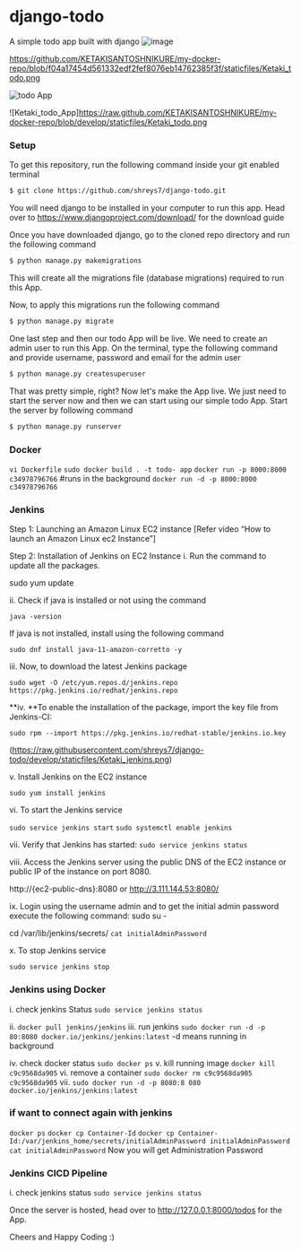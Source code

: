 # django-todo
A simple todo app built with django
![image](https://github.com/KETAKISANTOSHNIKURE/my-docker-repo/assets/133886525/566f65c2-b1d1-43dc-9c0c-4eca52c8a502)

https://github.com/KETAKISANTOSHNIKURE/my-docker-repo/blob/f04a17454d561332edf2fef8076eb14762385f3f/staticfiles/Ketaki_todo.png

![todo App](https://raw.githubusercontent.com/shreys7/django-todo/develop/staticfiles/todoApp.png)

![Ketaki_todo_App]https://raw.github.com/KETAKISANTOSHNIKURE/my-docker-repo/blob/develop/staticfiles/Ketaki_todo.png


### Setup
To get this repository, run the following command inside your git enabled terminal
```bash
$ git clone https://github.com/shreys7/django-todo.git
```
You will need django to be installed in your computer to run this app. Head over to https://www.djangoproject.com/download/ for the download guide

Once you have downloaded django, go to the cloned repo directory and run the following command

```bash
$ python manage.py makemigrations
```

This will create all the migrations file (database migrations) required to run this App.

Now, to apply this migrations run the following command
```bash
$ python manage.py migrate
```

One last step and then our todo App will be live. We need to create an admin user to run this App. On the terminal, type the following command and provide username, password and email for the admin user
```bash
$ python manage.py createsuperuser
```

That was pretty simple, right? Now let's make the App live. We just need to start the server now and then we can start using our simple todo App. Start the server by following command

```bash
$ python manage.py runserver
```

### Docker 
`vi Dockerfile`
`sudo docker build . -t todo-
app`
`docker run -p 8000:8000 c34978796766`
#runs in the background
`docker run -d -p 8000:8000 c34978796766`
### Jenkins
Step 1: Launching an Amazon Linux EC2 instance
[Refer video “How to launch an Amazon Linux ec2 Instance”]

Step 2: Installation of Jenkins on EC2 Instance
i. Run the command to update all the packages.

sudo yum update

ii. Check if java is installed or not using the command

`java -version`

If java is not installed, install using the following command

`sudo dnf install java-11-amazon-corretto -y`

iii. Now, to download the latest Jenkins package

`sudo wget -O /etc/yum.repos.d/jenkins.repo https://pkg.jenkins.io/redhat/jenkins.repo`

**iv. **To enable the installation of the package, import the key file from Jenkins-CI:

`sudo rpm --import https://pkg.jenkins.io/redhat-stable/jenkins.io.key`

(https://raw.githubusercontent.com/shreys7/django-todo/develop/staticfiles/Ketaki_jenkins.png)

v. Install Jenkins on the EC2 instance

`sudo yum install jenkins`

vi. To start the Jenkins service

`sudo service jenkins start`
`sudo systemctl enable jenkins`

vii. Verify that Jenkins has started:
`sudo service jenkins status`


viii. Access the Jenkins server using the public DNS of the EC2 instance or public IP of the instance on port 8080.

http://{ec2-public-dns}:8080 or  http://3.111.144.53:8080/

ix. Login using the username admin and to get the initial admin password execute the following command:
sudo su -

cd /var/lib/jenkins/secrets/ 
`cat initialAdminPassword`

x. To stop Jenkins service

`sudo service jenkins stop`


### Jenkins using Docker

i. check jenkins Status
`sudo service jenkins status`

ii. `docker pull jenkins/jenkins`
iii. run jenkins
`sudo docker run -d -p 80:8080 docker.io/jenkins/jenkins:latest`
-d means running in background

iv. check docker status 
`sudo docker ps`
v. kill running image
`docker kill c9c9568da905`
vi. remove a container
`sudo docker rm c9c9568da905
c9c9568da905`
vii. `sudo docker run -d -p 8080:8
080 docker.io/jenkins/jenkins:latest`

### if want to connect again with jenkins
`docker ps`
`docker cp Container-Id`
`docker cp Container-Id:/var/jenkins_home/secrets/initialAdminPassword initialAdminPassword`
`cat initialAdminPassword`
Now you will get Administration Password

### Jenkins CICD Pipeline

i. check jenkins status
`sudo service jenkins status`


Once the server is hosted, head over to http://127.0.0.1:8000/todos for the App.

Cheers and Happy Coding :)
